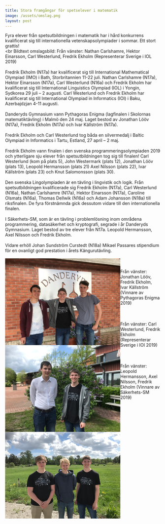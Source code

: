```yaml
---
title: Stora framgångar för spetselever i matematik
image: /assets/omslag.png
layout: post
---
```

Fyra elever från spetsutbildningen i matematik har i hård konkurrens kvalificerat sig till internationella vetenskapsolympiader i sommar. 
Ett stort grattis!
<br>
<br
Bildtext omslagsbild: Från vänster: Nathan Carlshamre, Hektor Einarsson, Carl Westerlund, Fredrik Ekholm (Representerar Sverige i IOL 2019)
<br>
<br>
Fredrik Ekholm (N17a) har kvalificerat sig till International Mathematical  Olympiad (IMO) i Bath, Storbritannien 11-22 juli. Nathan Carlshamre (N17a), Hektor Einarsson (N17a), Carl Westerlund (N16a) och Fredrik Ekholm har kvalificerat sig till International Linguistics Olympiad (IOL) i Yongin, Sydkorea 29 juli – 2 augusti. 
Carl Westerlund och Fredrik Ekholm har kvalificerat sig till International Olympiad in Informatics (IOI) i Baku, Azerbajdzjan 4-11 augusti. 
<br>
<br>
Danderyds Gymnasium vann Pythagoras Enigma (lagfinalen i Skolornas matematiktävling) i Malmö den 24 maj. 
Laget bestod av Jonathan Lööv (N17a), Fredrik Ekholm (N17a) och Ivar Källström (N17a). 
<br>
<br>
Fredrik Ekholm och Carl Westerlund tog båda en silvermedalj i Baltic Olympiad in Informatics i Tartu, Estland, 27 april – 2 maj.
<br>
<br>
Fredrik Ekholm vann finalen i den svenska programmeringsolympiaden 2019 och ytterligare sju elever från spetsutbildningen tog sig till finalen! 
Carl Westerlund (kom på plats 5), John Westermark (plats 12), Jonathan Lööv (plats 13), Leopold Hermansson (plats 21) Axel Nilsson (plats 22), Ivar Källström (plats 23) och Knut Salomonsson (plats 30).
<br>
<br>
Den svenska Lingolympiaden är en tävling i lingvistik och logik. Från spetsutbildningen kvalificerade sig Fredrik Ekholm (N17a), Carl Westerlund (N16a), Nathan Carlshamre (N17a), Hektor Einarsson (N17a), Caroline Olsmats (N16a), Thomas Dellwik (N16a) och Adam Johansson (N18a) till riksfinalen. 
De fyra förstnämnda gick dessutom vidare till den internationella finalen.
<br>
<br>
I Säkerhets-SM, som är en tävling i problemlösning inom områdena programmering, datasäkerhet och kryptografi, segrade i år Danderyds Gymnasium. 
Laget bestod av tre elever från N17a. Leopold Hermansson, Axel Nilsson och Fredrik Ekholm.
<br>
<br>
Vidare erhöll Johan Sundström Curstedt (N18a) Mikael Passares stipendium för en ovanligt god prestation i årets Kängurutävling.
<br>
<br>
<img src="/assets/bild2.png" alt="bild2" width="374" height="281" align="left">
<br>
<br>
Från vänster: Jonathan Lööv, Fredrik Ekholm, Ivar Källström (Vinnare av Pythagoras Enigma 2019)
<br>
<br>
<img src="/assets/bild3.png" alt="bild3" width="374" height="281" align="left">
<br>
<br>
Från vänster: Carl Westerlund, Fredrik Ekholm (Representerar Sverige i IOI 2019) 
<br>
<br>
<img src="/assets/bild4.png" alt="bild4" width="374" height="281" align="left">
<br>
<br>
Från vänster: Leopold Hermansson, Axel Nilsson, Fredrik Ekholm (Vinnare av Säkerhets-SM 2019)

